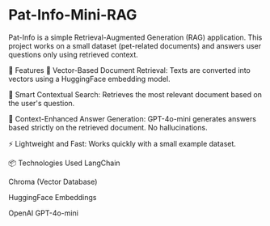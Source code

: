 # Pat-Info-Mini-RAG
Pat-Info is a simple Retrieval-Augmented Generation (RAG) application.
This project works on a small dataset (pet-related documents) and answers user questions only using retrieved context.

🚀 Features
📖 Vector-Based Document Retrieval:
Texts are converted into vectors using a HuggingFace embedding model.

🔎 Smart Contextual Search:
Retrieves the most relevant document based on the user's question.

🧠 Context-Enhanced Answer Generation:
GPT-4o-mini generates answers based strictly on the retrieved document. No hallucinations.

⚡ Lightweight and Fast:
Works quickly with a small example dataset.

📦 Technologies Used
LangChain

Chroma (Vector Database)

HuggingFace Embeddings

OpenAI GPT-4o-mini
